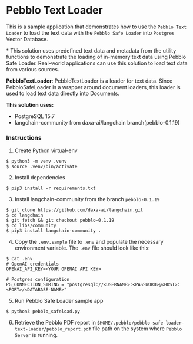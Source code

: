 # Pebblo Text Loader

This is a sample application that demonstrates how to use the `Pebblo Text Loader` to load the text data
with the `Pebblo Safe Loader` into `Postgres` Vector Database.

\* This solution uses predefined text data and metadata from the utility functions to demonstrate the loading of
in-memory text data using Pebblo Safe Loader. Real-world applications can use this solution to load text data from
various sources.

**PebbloTextLoader**: PebbloTextLoader is a loader for text data. Since PebbloSafeLoader is a wrapper around document
loaders, this loader is used to load text data directly into Documents.

**This solution uses:**

- PostgreSQL 15.7
- langchain-community from daxa-ai/langchain branch(pebblo-0.1.19)

### Instructions

1. Create Python virtual-env

```console
$ python3 -m venv .venv
$ source .venv/bin/activate
```

2. Install dependencies

```console
$ pip3 install -r requirements.txt
```

3. Install langchain-community from the branch `pebblo-0.1.19`

```console
$ git clone https://github.com/daxa-ai/langchain.git
$ cd langchain
$ git fetch && git checkout pebblo-0.1.19
$ cd libs/community
$ pip3 install langchain-community .
```

4. Copy the `.env.sample` file to `.env` and populate the necessary environment variable. The `.env` file should look
   like this:

```console
$ cat .env
# OpenAI credentials
OPENAI_API_KEY=<YOUR OPENAI API KEY>

# Postgres configuration
PG_CONNECTION_STRING = "postgresql://<USERNAME>:<PASSWORD>@<HOST>:<PORT>/<DATABASE-NAME>"
```

5. Run Pebblo Safe Loader sample app

```console
$ python3 pebblo_safeload.py
```

6. Retrieve the Pebblo PDF report in `$HOME/.pebblo/pebblo-safe-loader-text-loader/pebblo_report.pdf` file path on the
   system where `Pebblo Server` is running.
